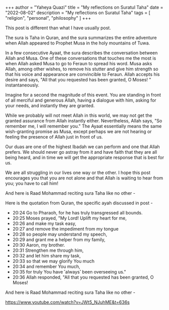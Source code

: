 +++
author = "Yaheya Quazi"
title = "My reflections on Suratul Taha"
date = "2022-08-02"
description = "My reflections on Suratul Taha"
tags = [
"religion",
"personal",
"philosophy"
]
+++

This post is different than what I have usually post. 

The sura is Taha in Quran, and the sura summarizes the entire adventure when Allah appeared to Prophet Musa in the holy mountains of Tuwa.  

In a few consecutive Ayaat, the sura describes the conversation between Allah and Musa. One of these conversations that touches me the most is when Allah asked Musa to go to Feraun to spread his word. Musa asks Allah, among other wishes, to remove his stutter and give him strength so that his voice and appearance are convincible to Feraun. Allah accepts his desire and says, "All that you requested has been granted, O Moses! " instantaneously. 

 

Imagine for a second the magnitude of this event. You are standing in front of all merciful and generous Allah, having a dialogue with him, asking for your needs, and instantly they are granted.  

 

While we probably will not meet Allah in this world, we may not get the granted assurance from Allah instantly either. Nevertheless, Allah says, "So remember me, I will remember you." The Ayaat essentially means the same wish-granting promise as Musa, except perhaps we are not hearing or feeling the presence of Allah just in front of us.  

 

Our duas are one of the highest Ibadah we can perform and one that Allah prefers. We should never go astray from it and have faith that they are all being heard, and in time we will get the appropriate response that is best for us. 

 

We are all struggling in our lives one way or the other. I hope this post encourages you that you are not alone and that Allah is waiting to hear from you; you have to call him! 

 



 


 

And here is Raad Mohammad reciting sura Taha like no other - 

Here is the quotation from Quran, the specific ayah discussed in post -  

* 20:24 Go to Pharaoh, for he has truly transgressed all bounds. 
* 20:25 Moses prayed, "My Lord! Uplift my heart for me, 
* 20:26 and make my task easy, 
* 20:27 and remove the impediment from my tongue 
* 20:28 so people may understand my speech, 
* 20:29 and grant me a helper from my family, 
* 20:30 Aaron, my brother. 
* 20:31 Strengthen me through him, 
* 20:32 and let him share my task, 
* 20:33 so that we may glorify You much 
* 20:34 and remember You much, 
* 20:35 for truly You have ˹always˺ been overseeing us." 
* 20:36 Allah responded, "All that you requested has been granted, O Moses! 

And here is Raad Mohammad reciting sura Taha like no other - 

https://www.youtube.com/watch?v=JWt5_NJuhME&t=636s